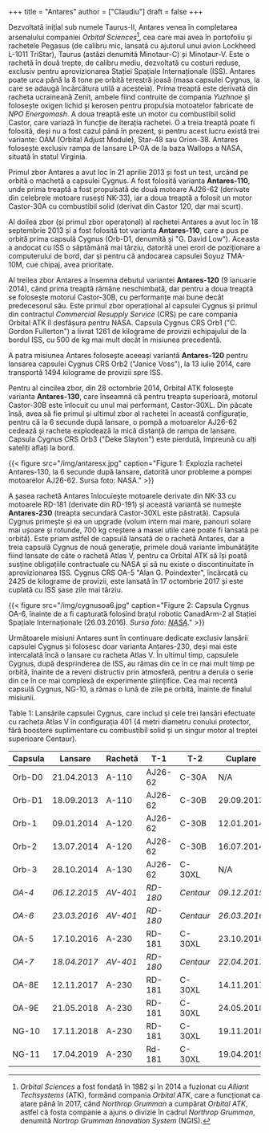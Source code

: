 +++
title = "Antares"
author = ["Claudiu"]
draft = false
+++

Dezvoltată inițial sub numele Taurus-II, Antares venea în completarea arsenalului companiei _Orbital Sciences_[^fn:1], cea care mai avea în portofoliu și rachetele Pegasus (de calibru mic, lansată cu ajutorul unui avion Lockheed L-1011 TriStar), Taurus (astăzi denumită Minotaur-C) și Minotaur-V. Este o rachetă în două trepte, de calibru mediu, dezvoltată cu costuri reduse, exclusiv pentru aprovizionarea Stației Spațiale Internaționale (ISS). Antares poate urca până la 8 tone pe orbită terestră joasă (masa capsulei Cygnus, la care se adaugă încărcătura utilă a acesteia). Prima treaptă este derivată din racheta ucraineană Zenit, ambele fiind contruite de compania _Yuzhnoe_ și folosește oxigen lichid și kerosen pentru propulsia motoatelor fabricate de _NPO Energomash_. A doua treaptă este un motor cu combustibil solid Castor, care variază în funcție de iterația rachetei. O a treia treaptă poate fi folosită, deși nu a fost cazul până în prezent, și pentru acest lucru există trei variante: OAM (Orbital Adjust Module), Star-48 sau Orion-38. Antares folosește exclusiv rampa de lansare LP-0A de la baza Wallops a NASA, situată în statul Virginia.

Primul zbor Antares a avut loc în 21 aprilie 2013 și fost un test, urcând pe orbită o machetă a capsulei Cygnus. A fost folosită varianta **Antares-110**, unde prima treaptă a fost propulsată de două motoare AJ26-62 (derivate din celebrele motoare rusești NK-33), iar a doua treaptă a folosit un motor Castor-30A cu combustibil solid (derivat din Castor 120, dar mai scurt).

Al doilea zbor (și primul zbor operațonal) al rachetei Antares a avut loc în 18 septembrie 2013 și a fost folosită tot varianta **Antares-110**, care a pus pe orbită prima capsulă Cygnus (Orb-D1, denumită și "G. David Low"). Aceasta a andocat cu ISS o săptămână mai târziu, datorită unei erori de poziționare a computerului de bord, dar și pentru că andocarea capsulei Soyuz TMA-10M, cue chipaj, avea prioritate.

Al treilea zbor Antares a însemna debutul variantei **Antares-120** (9 ianuarie 2014), când prima treaptă rămâne neschimbată, dar pentru a doua treaptă se folosește motorul Castor-30B, cu performanțe mai bune decât predecesorul său. Este primul zbor operațional al capsulei Cygnus și primul din contractul _Commercial Resupply Service_ (CRS) pe care compania Orbital ATK îl desfășura pentru NASA. Capsula Cygnus CRS Orb1 ("C. Gordon Fullerton") a livrat 1261 de kilograme de provizii echipajului de la bordul ISS, cu 500 de kg mai mult decât în misiunea precedentă.

A patra misiunea Antares folosește aceeași variantă **Antares-120** pentru lansarea capsulei Cygnus CRS Orb2 ("Janice Voss"), la 13 iulie 2014, care transportă 1494 kilograme de provizii spre ISS.

Pentru al cincilea zbor, din 28 octombrie 2014, Orbital ATK folosește varianta **Antares-130**, care înseamnă că pentru treapta superioară, motorul Castor-30B este înlocuit cu unul mai performant, Castor-30XL. Din păcate însă, avea să fie primul și ultimul zbor al rachetei în această configurație, pentru că la 6 secunde după lansare, o pompă a motoarelor AJ26-62 cedează și racheta explodează la mică distanță de rampa de lansare. Capsula Cygnus CRS Orb3 ("Deke Slayton") este pierdută, împreună cu alți sateliți aflați la bord.

{{< figure src="/img/antaresx.jpg" caption="Figure 1: Explozia rachetei Antares-130, la 6 secunde după lansare, datorită unor probleme a pompei motoarelor AJ26-62. Sursa foto: NASA." >}}

A șasea rachetă Antares înlocuiește motoarele derivate din NK-33 cu motoarele RD-181 (derivate din RD-191) și această variantă se numește **Antares-230** (treapta secundară Castor-30XL este păstrată). Capsula Cygnus primește și ea un upgrade (volum intern mai mare, panouri solare mai ușoare și rotunde, 700 kg creștere a masei utile care poate fi lansată pe orbită). Este priam astfel de capsulă lansată de o rachetă Antares, dar a treia capsulă Cygnus de nouă generație, primele două variante îmbunătățite fiind lansate de câte o rachetă Atlas V, pentru ca Orbital ATK să își poată susține obligațiile contractuale cu NASA și să nu existe o discontinuitate în aprovizionarea ISS. Cygnus CRS OA-5 "Alan G. Poindexter", încărcată cu 2425 de kilograme de provizii, este lansată în 17 octombrie 2017 și este cuplată cu ISS șase zile mai târziu.

{{< figure src="/img/cygnusoa6.jpg" caption="Figure 2: Capsula Cygnus OA-6, înainte de a fi capturată folosind brațul robotic CanadArm-2 al Stației Spațiale Internaționale (26.03.2016). _Sursa foto: [NASA](https://www.flickr.com/photos/nasa2explore/26099981645/)_." >}}

Următoarele misiuni Antares sunt în continuare dedicate exclusiv lansării capsulei Cygnus și folosesc doar varianta Antares-230, deși mai este intercalată încă o lansare cu racheta Atlas V. În ultimul timp, capsulele Cygnus, după desprinderea de ISS, au rămas din ce în ce mai mult timp pe orbită, înainte de a reveni distructiv prin atmosferă, pentru a derula o serie din ce în ce mai complexă de experimente științifice. Cea mai recentă capsulă Cygnus, NG-10, a rămas o lună de zile pe orbită, înainte de finalul misiunii.

<div class="table-caption">
  <span class="table-number">Table 1</span>:
  Lansările capsulei Cygnus, care includ și cele trei lansări efectuate cu racheta Atlas V în configurația 401 (4 metri diametru conului protector, fără boostere suplimentare cu combustibil solid și un singur motor al treptei superioare Centaur).
</div>

| Capsula | Lansare      | Rachetă  | T-1      | T-2       | Cuplare      | Masă(kg) | Decuplare    | Deorbitare   | Modul   | Obs     |
|---------|--------------|----------|----------|-----------|--------------|----------|--------------|--------------|---------|---------|
| Orb-D0  | 21.04.2013   | A-110    | AJ26-62  | C-30A     | N/A          | N/A      | N/A          | 10.05.2013   | Harmony | Succ.   |
| Orb-D1  | 18.09.2013   | A-110    | AJ26-62  | C-30B     | 29.09.2013   | 589      | 22.10.2013   | 23.10.2013   | Harmony | Succ.   |
| Orb-1   | 09.01.2014   | A-120    | AJ26-62  | C-30B     | 12.01.2014   | 1260     | 18.02.2013   | 19.02.2013   | Harmony | Succ.   |
| Orb-2   | 13.07.2014   | A-120    | AJ26-62  | C-30B     | 16.07.2014   | 1494     | 15.08.2014   | 17.08.2014   | Harmony | Succ.   |
| Orb-3   | 28.10.2014   | A-130    | AJ26-62  | C-30XL    | N/A          | 2215     | N/A          | N/A          | N/A     | Eșec    |
| _OA-4_  | _06.12.2015_ | _AV-401_ | _RD-180_ | _Centaur_ | _09.12.2015_ | _3514_   | _19.02.2016_ | _20.02.2016_ | Unity   | _Succ._ |
| _OA-6_  | _23.03.2016_ | _AV-401_ | _RD-180_ | _Centaur_ | _26.03.2016_ | _3519_   | _14.06.2016_ | _22.06.2016_ | Unity   | _Succ._ |
| OA-5    | 17.10.2016   | A-230    | RD-181   | C-30XL    | 23.10.2016   | 2342     | 21.11.2016   | 27.11.2016   | Unity   | Succ.   |
| _OA-7_  | _18.04.2017_ | _AV-401_ | _RD-180_ | _Centaur_ | _22.04.2017_ | _3376_   | _04.06.2017_ | _11.06.2017_ | Unity   | _Succ._ |
| OA-8E   | 12.11.2017   | A-230    | RD-181   | C-30XL    | 14.11.2017   | 3338     | 05.12.2017   | 18.12.2017   | Unity   | Succ.   |
| OA-9E   | 21.05.2018   | A-230    | RD-181   | C-30XL    | 24.05.2018   | 3350     | 15.07.2018   | 30.07.2018   | Unity   | Succ.   |
| NG-10   | 17.11.2018   | A-230    | RD-181   | C-30XL    | 19.11.2018   | 3350     | 08.02.2018   | 25.02.2019   | Unity   | Succ.   |
| NG-11   | 17.04.2019   | A-230    | Rd-181   | C-30XL    | 19.04.2019   | 3436     | 06.08.2019   | 06.09.2019?  | Unity   | Succ.   |

[^fn:1]: _Orbital Sciences_ a fost fondată în 1982 și în 2014 a fuzionat cu _Alliant Techsystems_ (ATK), formând compania _Orbital ATK_, care a funcționat ca atare până în 2017, când _Northrop Grumman_ a cumpărat _Orbital ATK_, astfel că fosta companie a ajuns o divizie în cadrul _Northrop Grumman_, denumită _Nortrop Grumman Innovation System_ (NGIS).